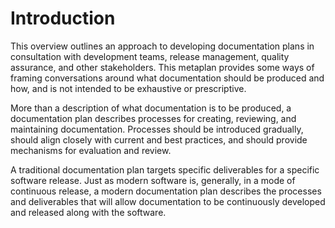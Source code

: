 # Introduction
This overview outlines an approach to developing documentation plans in consultation with development teams, release management, quality assurance, and other stakeholders. This metaplan provides some ways of framing conversations around what documentation should be produced and how, and is not intended to be exhaustive or prescriptive. 

More than a description of what documentation is to be produced, a documentation plan describes processes for creating, reviewing, and maintaining documentation. Processes should be introduced gradually, should align closely with current and best practices, and should provide mechanisms for evaluation and review. 

A traditional documentation plan targets specific deliverables for a specific software release. Just as modern software is, generally, in a mode of continuous release, a modern documentation plan describes the processes and deliverables that will allow documentation to be continuously developed and released along with the software.
